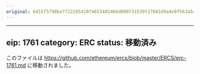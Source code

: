 ```yaml
---
original: 6d15f5798be7f22265428f4653402466d090731539f17682d9a4e9f563a5dd11
---
```


---
eip: 1761
category: ERC
status: 移動済み
---

このファイルは https://github.com/ethereum/ercs/blob/master/ERCS/erc-1761.md に移動されました。